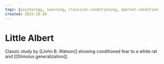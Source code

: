 ```yaml
---
tags: [psychology, learning, classical-conditioning, operant-conditioning, observational-learning, cognition]
created: 2025-10-20
---
```

# Little Albert

Classic study by [[John B. Watson]] showing conditioned fear to a white rat and [[Stimulus generalization]].
